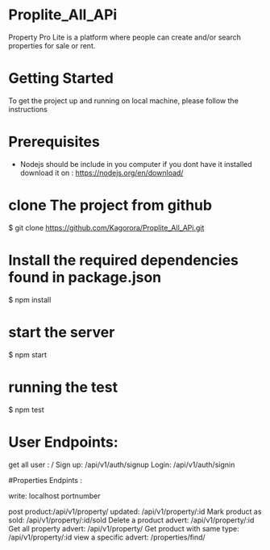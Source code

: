 # Proplite_All_APi
Property Pro Lite is a platform where people can create and/or search properties for sale or rent. 

# Getting Started
To get the project up and running on local machine, please follow the instructions

# Prerequisites

- Nodejs should be include in you computer
  if you dont have it installed download it on : https://nodejs.org/en/download/
  
# clone The project from github
 
$ git clone https://github.com/Kagorora/Proplite_All_APi.git

# Install the required dependencies found in package.json

$ npm install

# start the server

$ npm start

# running the test

$ npm test

# User Endpoints: 

get all user : /
Sign up: /api/v1/auth/signup
Login: /api/v1/auth/signin

#Properties Endpints : 

write: localhost portnumber

post product:/api/v1/property/
updated: /api/v1/property/:id
Mark product as sold: /api/v1/property/:id/sold
Delete a product advert: /api/v1/property/:id
Get all property advert: /api/v1/property/
Get product with same type: /api/v1/property/:id
view a specific advert: /properties/find/



 





